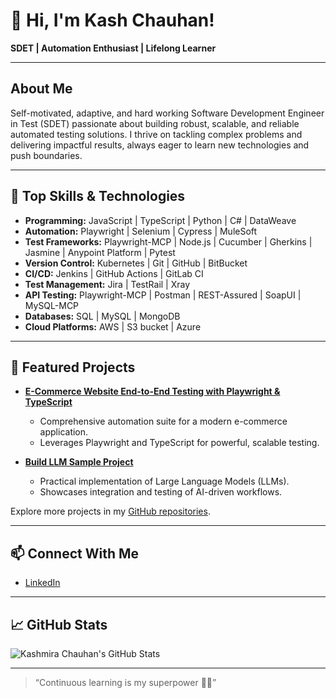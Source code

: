 
# 👋 Hi, I'm Kash Chauhan!

**SDET | Automation Enthusiast | Lifelong Learner**

---

## About Me

Self-motivated, adaptive, and hard working Software Development Engineer in Test (SDET) passionate about building robust, scalable, and reliable automated testing solutions. I thrive on tackling complex problems and delivering impactful results, always eager to learn new technologies and push boundaries.

---

## 🚀 Top Skills & Technologies

- **Programming:** JavaScript | TypeScript | Python | C# | DataWeave
- **Automation:** Playwright | Selenium | Cypress | MuleSoft
- **Test Frameworks:** Playwright-MCP | Node.js | Cucumber | Gherkins | Jasmine | Anypoint Platform | Pytest
- **Version Control:** Kubernetes | Git | GitHub | BitBucket
- **CI/CD:** Jenkins | GitHub Actions | GitLab CI 
- **Test Management:** Jira | TestRail | Xray
- **API Testing:** Playwright-MCP | Postman | REST-Assured | SoapUI | MySQL-MCP
- **Databases:** SQL | MySQL | MongoDB
- **Cloud Platforms:** AWS | S3 bucket | Azure

---

## 🌟 Featured Projects

- [**E-Commerce Website End-to-End Testing with Playwright & TypeScript**](https://github.com/chauhankashmira/E-Commerce-Website-End-to-End-Testing-Playwright-TypeScript)
  - Comprehensive automation suite for a modern e-commerce application.
  - Leverages Playwright and TypeScript for powerful, scalable testing.

- [**Build LLM Sample Project**](https://github.com/chauhankashmira/Build_LLM_Sample-Project)
  - Practical implementation of Large Language Models (LLMs).
  - Showcases integration and testing of AI-driven workflows.

Explore more projects in my [GitHub repositories](https://github.com/chauhankashmira?tab=repositories).

---

## 📫 Connect With Me

- [LinkedIn](https://www.linkedin.com/in/kashmira-chauhan/)

---

## 📈 GitHub Stats

![Kashmira Chauhan's GitHub Stats](https://github-readme-stats.vercel.app/api?username=chauhankashmira&show_icons=true&theme=radical)

---

> “Continuous learning is my superpower 🦸‍♀️”
